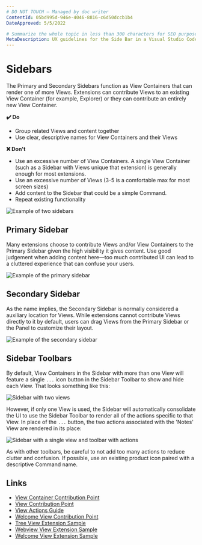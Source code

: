 ```yaml
---
# DO NOT TOUCH — Managed by doc writer
ContentId: 05bd995d-946e-4046-8816-c6d50dccb1b4
DateApproved: 5/5/2022

# Summarize the whole topic in less than 300 characters for SEO purpose
MetaDescription: UX guidelines for the Side Bar in a Visual Studio Code extension.
---
```


# Sidebars

The Primary and Secondary Sidebars function as View Containers that can render one of more Views. Extensions can contribute Views to an existing View Container (for example, Explorer) or they can contribute an entirely new View Container.

**✔️ Do**

- Group related Views and content together
- Use clear, descriptive names for View Containers and their Views

**❌ Don't**

- Use an excessive number of View Containers. A single View Container (such as a Sidebar with Views unique that extension) is generally enough for most extensions.
- Use an excessive number of Views (3-5 is a comfortable max for most screen sizes)
- Add content to the Sidebar that could be a simple Command.
- Repeat existing functionality

![Example of two sidebars](images/examples/sidebars.png)

## Primary Sidebar

Many extensions choose to contribute Views and/or View Containers to the Primary Sidebar given the high visibility it gives content. Use good judgement when adding content here—too much contributed UI can lead to a cluttered experience that can confuse your users.

![Example of the primary sidebar](images/examples/primary-sidebar.png)

## Secondary Sidebar

As the name implies, the Secondary Sidebar is normally considered a auxiliary location for Views. While extensions cannot contribute Views directly to it by default, users can drag Views from the Primary Sidebar or the Panel to customize their layout.

![Example of the secondary sidebar](images/examples/secondary-sidebar.png)

## Sidebar Toolbars

By default, View Containers in the Sidebar with more than one View will feature a single `...` icon button in the Sidebar Toolbar to show and hide each View. That looks something like this:

![Sidebar with two views](images/examples/sidebar-toolbar-default.png)

However, if only one View is used, the Sidebar will automatically consolidate the UI to use the Sidebar Toolbar to render all of the actions specific to that View. In place of the `...` button, the two actions associated with the 'Notes' View are rendered in its place:

![Sidebar with a single view and toolbar with actions](images/examples/sidebar-toolbar-actions.png)

As with other toolbars, be careful to not add too many actions to reduce clutter and confusion. If possible, use an existing product icon paired with a descriptive Command name.

## Links

- [View Container Contribution Point](/api/references/contribution-points#contributes.viewsContainers)
- [View Contribution Point](/api/references/contribution-points#contributes.views)
- [View Actions Guide](/api/extension-guides/tree-view#view-actions)
- [Welcome View Contribution Point](/api/references/contribution-points#contributes.viewsWelcome)
- [Tree View Extension Sample](https://github.com/microsoft/vscode-extension-samples/tree/main/tree-view-sample)
- [Webview View Extension Sample](https://github.com/microsoft/vscode-extension-samples/tree/main/webview-view-sample)
- [Welcome View Extension Sample](https://github.com/microsoft/vscode-extension-samples/tree/main/welcome-view-content-sample)
